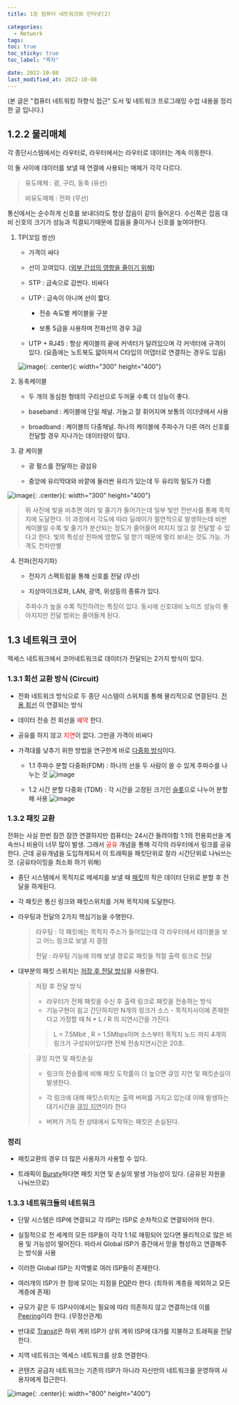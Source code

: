 ```yaml
---
title: 1장 컴퓨터 네트워크와 인터넷(2)

categories:
  - Network
tags:
toc: true
toc_sticky: true
toc_label: "목차"

date: 2022-10-08
last_modified_at: 2022-10-08
---
```


(본 글은 "컴퓨터 네트워킹 하향식 접근" 도서 및 네트워크 프로그래밍 수업 내용을 정리한 글 입니다.)

## 1.2.2 물리매체

각 종단시스템에서는 라우터로, 라우터에서는 라우터로 데이터는 계속 이동한다.

이 둘 사이에 데이터를 보낼 때 연결에 사용되는 매체가 각각 다르다.

> 유도매체 : 광, 구리, 동축 (유선)
>
> 비유도매체 : 전파 (무선)

통신에서는 순수하게 신호를 보내더라도 항상 잡음이 같이 들어온다. 수신쪽은 잡음 대비 신호의 크기가 성능과 직결되기때문에 잡음을 줄이거나 신호를 높여야한다.

1. TP(꼬임 쌍선)

   - 가격이 싸다

   - 선이 꼬여있다. (<u>외부 간섭의 영향을 줄이기 위해</u>)

   - STP : 금속으로 감싼다. 비싸다

   - UTP : 금속이 아니며 선이 짧다.

     - 전송 속도별 케이블을 구분

     - 보통 5급을 사용하며 전화선의 경우 3급

   - UTP + RJ45 : 항상 케이블의 끝에 커넥터가 달려있으며 각 커넥터에 규격이 있다. (요즘에는 노트북도 얇아져서 C타입의 어뎁터로 연결하는 경우도 있음)

   ![image](https://user-images.githubusercontent.com/78795820/194695179-133398ba-1eb8-4b6f-8302-c7a7abce50fb.png){: .center}{: width="300" height="400"}

2. 동축케이블

   - 두 개의 동심원 형태의 구리선으로 두꺼울 수록 더 성능이 좋다.

   - baseband : 케이블에 단일 채널. 가늘고 잘 휘어지며 보통의 이더넷에서 사용

   - broadband : 케이블의 다중채널. 하나의 케이블에 주파수가 다른 여러 신호를 전달할 경우 지나가는 데이터량이 많다.

3. 광 케이블

   - 광 펄스를 전달하는 광섬유

   - 중앙에 유리막대와 바깥에 둘러싼 유리가 있는데 두 유리의 밀도가 다름

![image](https://user-images.githubusercontent.com/78795820/194695430-da504a80-aee4-4300-a3d3-6c3fe8969ecd.png){: .center}{: width="300" height="400"}

> 위 사진에 빛을 비추면 여러 빛 줄기가 들어가는데 일부 빛만 전반사를 통해 목적지에 도달한다.
> 이 과정에서 각도에 따라 딜레이가 필연적으로 발생하는데 비싼 케이블일 수록 빛 줄기가 분산되는 정도가 줄어들어 퍼지지 않고 잘 전달할 수 있다고 한다.
> 빛의 특성상 전파에 영향도 덜 받기 때문에 멀리 보내는 것도 가능. 가격도 천차만별

4. 전파(전자기파)

   - 전자기 스펙트럼을 통해 신호를 전달 (무선)

   - 지상마이크로파, LAN, 광역, 위성등의 종류가 있다.

> 주파수가 높을 수록 직진하려는 특징이 있다. 동시에 신호대비 노이즈 성능이 좋아지지만 전달 범위는 줄어들게 된다.

## 1.3 네트워크 코어

엑세스 네트워크에서 코어네트워크로 데이터가 전달되는 2가지 방식이 있다.

### 1.3.1 회선 교환 방식 (Circuit)

- 전화 네트워크 방식으로 두 종단 시스템이 스위치를 통해 물리적으로 연결된다. <u>전용 회선</u> 이 연결되는 방식

- 데이터 전송 전 회선을 <span style="color:red">예약</span> 한다.

- 공유를 하지 않고 <span style="color:red">지연</span>이 없다. 그만큼 가격이 비싸다

- 가격대를 낮추기 위한 방법을 연구한게 바로 <u>다중화 방식</u>이다.

  - 1.1 주파수 분할 다중화(FDM) : 하나의 선을 두 사람이 쓸 수 있게 주파수를 나누는 것
    ![image](https://user-images.githubusercontent.com/78795820/194701446-7c009ede-6ae0-40f7-874b-45b4e4058572.png)

  - 1.2 시간 분할 다중화 (TDM) : 각 시간을 고정된 크기인 <u>슬롯</u>으로 나누어 분할해 사용
    ![image](https://user-images.githubusercontent.com/78795820/194701454-81f9c65f-134a-4c59-8623-3443aba326ff.png)

### 1.3.2 패킷 교환

전화는 사실 한번 잠깐 잠깐 연결하지만 컴퓨터는 24시간 돌려야함 1:1의 전용회선을 계속쓰니 비용이 너무 많이 발생. 그래서 <span style="color:red">공유</span> 개념을 통해 각각의 라우터에서 링크를 공유한다.
근데 공유개념을 도입하게되서 이 트래픽을 패킷단위로 잘라 시간단위로 나눠쓰는 것. (공유타이밍을 최소화 하기 위해)

- 종단 시스템에서 목적지로 메세지를 보낼 때 <u>패킷</u>의 작은 데이터 단위로 분할 후 전달을 하게된다.

- 각 패킷은 통신 링크와 패킷스위치를 거쳐 목적지에 도달한다.

- 라우팅과 전달의 2가지 핵심기능을 수행한다.

  > 라우팅 : 각 패킷에는 목적지 주소가 들어있는데 각 라우터에서 테이블을 보고 어느 링크로 보낼 지 결정
  >
  > 전달 : 라우팅 기능에 의해 보낼 경로로 패킷을 적절 출력 링크로 전달

- 대부분의 패킷 스위치는 <u>저장 후 전달 방식</u>을 사용한다.

  > 저장 후 전달 방식
  >
  > - 라우터가 전체 패킷을 수신 후 출력 링크로 패킷을 전송하는 방식
  > - 기능구현이 쉽고 간단하지만 N개의 링크가 소스 - 목적지사이에 존재한다고 가정할 때 N \* L / R 의 지연시간을 가진다.
  >
  > > L = 7.5Mbit , R = 1.5Mbps이며 소스부터 목적지 노드 까지 4개의 링크가 구성되어있다면 전체 전송지연시간은 20초.

  > 큐잉 지연 및 패킷손실
  >
  > - 링크의 전송률에 비해 패킷 도착률이 더 높으면 큐잉 지연 및 패킷손실이 발생한다.
  >
  > - 각 링크에 대해 패킷스위치는 출력 버퍼를 가지고 있는데 이때 발생하는 대기시간을 <u>큐잉 지연</u>이라 한다
  >
  > - 버퍼가 가득 찬 상태에서 도착하는 패킷은 손실된다.

### 정리

- 패킷교환의 경우 더 많은 사용자가 사용할 수 있다.

- 트래픽이 <u>Bursty</u>하다면 패킷 지연 및 손실의 발생 가능성이 있다. (공유된 자원을 나눠쓰므로)

### 1.3.3 네트워크들의 네트워크

- 단말 시스템은 ISP에 연결되고 각 ISP는 ISP로 순차적으로 연결되어야 한다.

- 실질적으로 전 세계의 모든 ISP들이 각각 1:1로 매핑되어 있다면 물리적으로 많은 비용 및 가능성이 떨어진다. 따라서 Global ISP가 중간에서 망을 형성하고 연결해주는 방식을 사용

- 이러한 Global ISP는 지역별로 여러 ISP들이 존재한다.

- 여러개의 ISP가 한 점에 모이는 지점을 <u>POP</u>라 한다. (최하위 계층을 제외하고 모든 계층에 존재)

- 규모가 같은 두 ISP사이에서는 필요에 따라 의존하지 않고 연결하는데 이를 <u>Peering</u>이라 한다. (무정산관계)

- 반대로 <u>Transit</u>은 하위 계위 ISP가 상위 계위 ISP에 대가를 지불하고 트래픽을 전달한다.

- 지역 네트워크는 엑세스 네트워크를 상호 연결한다.

- 콘텐츠 공급자 네트워크는 기존의 ISP가 아니라 자신만의 네트워크를 운영하여 사용자에게 접근한다.

![image](https://user-images.githubusercontent.com/78795820/194713465-8dab14c0-c82e-4b9e-891f-0553744504a1.png){: .center}{: width="800" height="400"}

